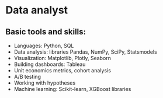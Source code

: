 # Data analyst
## Basic tools and skills:
- Languages: Python, SQL
- Data analysis: libraries Pandas, NumPy, SciPy, Statsmodels
- Visualization: Matplotlib, Plotly, Seaborn
- Building dashboards: Tableau
- Unit economics metrics, cohort analysis
- A/B testing
- Working with hypotheses
- Machine learning: Scikit-learn, XGBoost libraries

